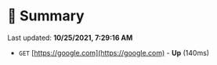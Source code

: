 # 📖 Summary
Last updated: **10/25/2021, 7:29:16 AM**

- `GET` [https://google.com](https://google.com) - **Up** (140ms)
